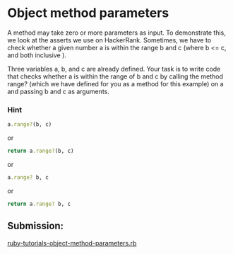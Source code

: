 # Object method parameters

A method may take zero or more parameters as input. To demonstrate this, we look at the asserts we use on HackerRank. Sometimes, we have to check whether a given number a is within the range b and c (where b <= c, and both inclusive ).

Three variables a, b, and c are already defined. Your task is to write code that checks whether a is within the range of b and c by calling the method range? (which we have defined for you as a method for this example) on a and passing b and c as arguments.

### Hint

~~~rb
a.range?(b, c)
~~~

or 

~~~rb
return a.range?(b, c)
~~~

or 

~~~rb
a.range? b, c
~~~

or 

~~~rb
return a.range? b, c
~~~

## Submission:

[ruby-tutorials-object-method-parameters.rb](https://github.com/danipishinin/HackerRank/blob/main/ruby/ruby-tutorials-object-method-parameters.rb)